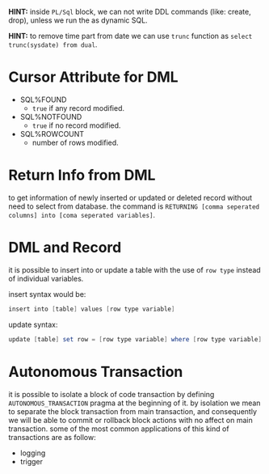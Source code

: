 **HINT:** inside `PL/Sql` block, we can not write DDL commands (like: create, drop), unless we run the as dynamic SQL.

**HINT:** to remove time part from date we can use `trunc` function as `select trunc(sysdate) from dual`.  



# Cursor Attribute for DML

- SQL%FOUND
  - `true` if any record modified.
- SQL%NOTFOUND
  - `true` if no record modified.
- SQL%ROWCOUNT
  - number of rows modified.



# Return Info from DML

to get information of newly inserted or updated or deleted record without need to select from database. the command is `RETURNING [comma seperated columns] into [coma seperated variables]`.



# DML and Record

it is possible to insert into or update a table with the use of `row type` instead of individual variables.

insert syntax would be:

```powershell
insert into [table] values [row type variable]
```



update syntax:

```powershell
update [table] set row = [row type variable] where [row type variable].[unique column name] = [table].[unique column name]
```



# Autonomous Transaction

it is possible to isolate a block of code transaction by defining `AUTONOMOUS_TRANSACTION` pragma at the beginning of it. by isolation we mean to separate the block transaction from main transaction, and consequently we will be able to commit or rollback block actions with no affect on main transaction. some of the most common applications of this kind of transactions are as follow:

- logging
- trigger   